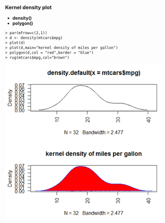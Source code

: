 ### Kernel density plot

* **density()**
* **polygon()**
```
> par(mfrow=c(2,1))
> d <- density(mtcars$mpg)
> plot(d)
> plot(d,main="kernel density of miles per gallon")
> polygon(d,col = "red",border = "blue")
> rug(mtcars$mpg,col="brown")
```
![](/ch5-basic-graphs/density.PNG)